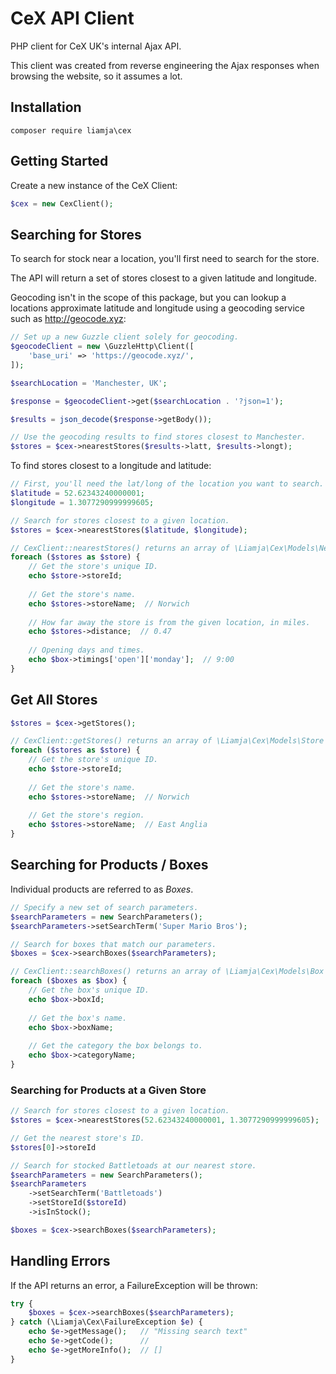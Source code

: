 # CeX API Client

PHP client for CeX UK's internal Ajax API.

This client was created from reverse engineering the Ajax responses
when browsing the website, so it assumes a lot.


## Installation

```shell
composer require liamja\cex
```


## Getting Started

Create a new instance of the CeX Client:

```php
$cex = new CexClient();
```


## Searching for Stores

To search for stock near a location, you'll first need to search for the store.

The API will return a set of stores closest to a given latitude and longitude.

Geocoding isn't in the scope of this package, but you can lookup a locations
approximate latitude and longitude using a geocoding service such as http://geocode.xyz:

```php
// Set up a new Guzzle client solely for geocoding.
$geocodeClient = new \GuzzleHttp\Client([
    'base_uri' => 'https://geocode.xyz/',
]);

$searchLocation = 'Manchester, UK';

$response = $geocodeClient->get($searchLocation . '?json=1');

$results = json_decode($response->getBody());

// Use the geocoding results to find stores closest to Manchester.
$stores = $cex->nearestStores($results->latt, $results->longt);
```

To find stores closest to a longitude and latitude:

```php
// First, you'll need the lat/long of the location you want to search.
$latitude = 52.62343240000001;
$longitude = 1.3077290999999605;

// Search for stores closest to a given location.
$stores = $cex->nearestStores($latitude, $longitude);

// CexClient::nearestStores() returns an array of \Liamja\Cex\Models\NearestStore
foreach ($stores as $store) {
    // Get the store's unique ID.
    echo $store->storeId;
        
    // Get the store's name.
    echo $stores->storeName;  // Norwich
           
    // How far away the store is from the given location, in miles.
    echo $stores->distance;  // 0.47
       
    // Opening days and times.
    echo $box->timings['open']['monday'];  // 9:00
}
```


## Get All Stores

```php
$stores = $cex->getStores();

// CexClient::getStores() returns an array of \Liamja\Cex\Models\Store
foreach ($stores as $store) {
    // Get the store's unique ID.
    echo $store->storeId;
        
    // Get the store's name.
    echo $stores->storeName;  // Norwich  
          
    // Get the store's region.
    echo $stores->storeName;  // East Anglia
}
```


## Searching for Products / Boxes

Individual products are referred to as _Boxes_.

```php
// Specify a new set of search parameters.
$searchParameters = new SearchParameters();
$searchParameters->setSearchTerm('Super Mario Bros');

// Search for boxes that match our parameters.
$boxes = $cex->searchBoxes($searchParameters);

// CexClient::searchBoxes() returns an array of \Liamja\Cex\Models\Box
foreach ($boxes as $box) {
    // Get the box's unique ID.
    echo $box->boxId;
        
    // Get the box's name.
    echo $box->boxName;     
       
    // Get the category the box belongs to.
    echo $box->categoryName;
}
```

### Searching for Products at a Given Store

```php
// Search for stores closest to a given location.
$stores = $cex->nearestStores(52.62343240000001, 1.3077290999999605);

// Get the nearest store's ID.
$stores[0]->storeId

// Search for stocked Battletoads at our nearest store.
$searchParameters = new SearchParameters();
$searchParameters
    ->setSearchTerm('Battletoads')
    ->setStoreId($storeId)
    ->isInStock();

$boxes = $cex->searchBoxes($searchParameters);
```


## Handling Errors

If the API returns an error, a FailureException will be thrown:

```php
try {
    $boxes = $cex->searchBoxes($searchParameters);
} catch (\Liamja\Cex\FailureException $e) {
    echo $e->getMessage();   // "Missing search text"
    echo $e->getCode();      // 
    echo $e->getMoreInfo();  // []
}
```
